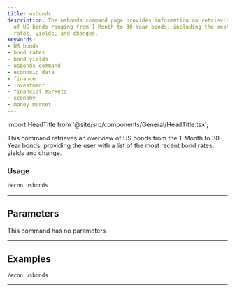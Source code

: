```yaml
---
title: usbonds
description: The usbonds command page provides information on retrieving an overview
  of US bonds ranging from 1-Month to 30-Year bonds, including the most recent bond
  rates, yields, and changes.
keywords:
- US bonds
- bond rates
- bond yields
- usbonds command
- economic data
- finance
- investment
- financial markets
- economy
- money market
---
```


import HeadTitle from '@site/src/components/General/HeadTitle.tsx';

<HeadTitle title="usbonds - Economy - Discord - Reference | OpenBB Bot Docs" />

This command retrieves an overview of US bonds from the 1-Month to 30-Year bonds, providing the user with a list of the most recent bond rates, yields and change.

### Usage

```python wordwrap
/econ usbonds
```

---

## Parameters

This command has no parameters



---

## Examples

```
/econ usbonds
```
---

